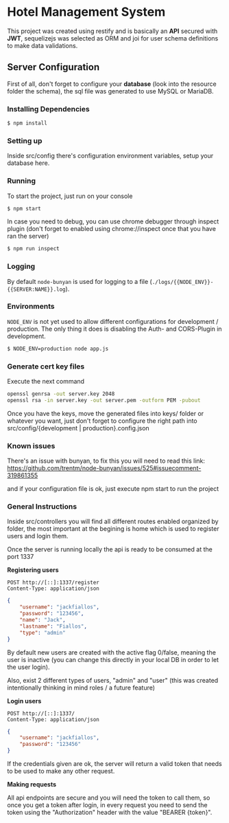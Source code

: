 # Hotel Management System

This project was created using restify and is basically an **API** secured with **JWT**, sequelizejs was selected as ORM and joi for user schema definitions to make data validations.

## Server Configuration

First of all, don't forget to configure your **database** (look into the resource folder the schema), the sql file was generated to use MySQL or MariaDB.

### Installing Dependencies

```bash
$ npm install
```

### Setting up

Inside src/config there's configuration environment variables, setup your database here.

### Running

To start the project, just run on your console
```bash
$ npm start
```

In case you need to debug, you can use chrome debugger through inspect plugin (don't forget to enabled using chrome://inspect once that you have ran the server)
```bash
$ npm run inspect
```

### Logging

By default `node-bunyan` is used for logging to a file (`./logs/{{NODE_ENV}}-{{SERVER:NAME}}.log`).

### Environments

`NODE_ENV` is not yet used to allow different configurations for development / production. The only thing it does is disabling the Auth- and CORS-Plugin in development.

```bash
$ NODE_ENV=production node app.js
```

### Generate cert key files

Execute the next command

```bash
openssl genrsa -out server.key 2048
openssl rsa -in server.key -out server.pem -outform PEM -pubout
```

Once you have the keys, move the generated files into keys/ folder or whatever you want, just don't forget to configure the right path into src/config/{development | production}.config.json

### Known issues

There's an issue with bunyan, to fix this you will need to read this link:
https://github.com/trentm/node-bunyan/issues/525#issuecomment-319861355

and if your configuration file is ok, just execute npm start to run the project

### General Instructions

Inside src/controllers you will find all different routes enabled organized by folder, the most important at the begining is home which is used to register users and login them.

Once the server is running locally the api is ready to be consumed at the port 1337

**Registering users**

	POST http://[::]:1337/register
	Content-Type: application/json


```json
{
	"username": "jackfiallos",
	"password": "123456",
	"name": "Jack",
	"lastname": "Fiallos",
	"type": "admin"
}
```

By default new users are created with the active flag 0/false, meaning the user is inactive (you can change this directly in your local DB in order to let the user login).

Also, exist 2 different types of users, "admin" and "user" (this was created intentionally thinking in mind roles / a future feature)

**Login users**

	POST http://[::]:1337/
	Content-Type: application/json


```json
{
	"username": "jackfiallos",
	"password": "123456"
}
```

If the credentials given are ok, the server will return a valid token that needs to be used to make any other request.

**Making requests**

All api endpoints are secure and you will need the token to call them, so once you get a token after login, in every request you need to send the token using the "Authorization" header with the value "BEARER {token}".


